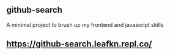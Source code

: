 ## github-search

A minimal project to brush up my frontend and javascript skills

## https://github-search.leafkn.repl.co/